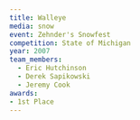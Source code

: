 ```yaml
---
title: Walleye
media: snow
event: Zehnder's Snowfest
competition: State of Michigan
year: 2007
team_members:
  - Eric Hutchinson
  - Derek Sapikowski
  - Jeremy Cook
awards: 
- 1st Place
---
```

